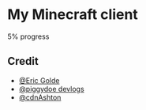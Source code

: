 
# My Minecraft client 

5% progress


## Credit

- [@Eric Golde](https://www.youtube.com/c/egold555)
- [@piggydoe devlogs](https://www.youtube.com/c/UCB4DE1ebOwRV-Z1GBcf4l0A)
- [@cdnAshton](https://www.youtube.com/c/cdnAshton)
